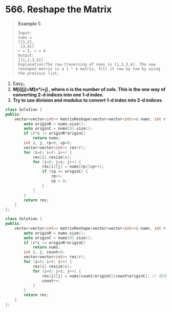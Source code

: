 # 566. Reshape the Matrix

> **Example 1:**
>
> ```
> Input: 
> nums = 
> [[1,2],
>  [3,4]]
> r = 1, c = 4
> Output: 
> [[1,2,3,4]]
> Explanation:The row-traversing of nums is [1,2,3,4]. The new reshaped matrix is a 1 * 4 matrix, fill it row by row by using the previous list.
> ```

1. Easy。
2. **M\[i\]\[j\]=M\[n\*i+j\] , where n is the number of cols. This is the one way of converting 2-d indices into one 1-d index.**
3. **Try to use division and modulus to convert 1-d index into 2-d indices**.

```cpp
class Solution {
public:
    vector<vector<int>> matrixReshape(vector<vector<int>>& nums, int r, int c) {
        auto originR = nums.size();
        auto originC = nums[0].size();
        if (r*c != originR*originC)
            return nums;
        int i, j, rp=0, cp=0;
        vector<vector<int>> res(r);
        for (i=0; i<r; i++) {
            res[i].resize(c);
            for (j=0; j<c; j++) {
                res[i][j] = nums[rp][cp++];
                if (cp == originC) {
                    rp++;
                    cp = 0;
                }
            }
        }
        return res;
    }
};
```

```cpp
class Solution {
public:
    vector<vector<int>> matrixReshape(vector<vector<int>>& nums, int r, int c) {
        auto originR = nums.size();
        auto originC = nums[0].size();
        if (r*c != originR*originC)
            return nums;
        int i, j, count=0;
        vector<vector<int>> res(r);
        for (i=0; i<r; i++) {
            res[i].resize(c);
            for (j=0; j<c; j++) {
                res[i][j] = nums[count/originC][count%originC]; // 除法和模运算。
                count++;
            }
        }
        return res;
    }
};
```

